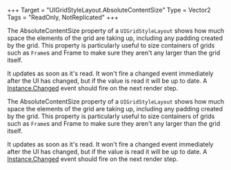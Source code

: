 +++
Target = "UIGridStyleLayout.AbsoluteContentSize"
Type = Vector2
Tags = "ReadOnly, NotReplicated"
+++

The AbsoluteContentSize property of a `UIGridStyleLayout` shows how much space the elements of the grid are taking up, including any padding created by the grid. This property is particularly useful to size containers of grids such as `Frame`s and Frame to make sure they aren't any larger than the grid itself.It updates as soon as it's read. It won't fire a changed event immediately after the UI has changed, but if the value is read it will be up to date. A [Instance.Changed](https://developer.roblox.com/api-reference/event/Instance/Changed) event should fire on the next render step.	The AbsoluteContentSize property of a `UIGridStyleLayout` shows how much space the elements of the grid are taking up, including any padding created by the grid. This property is particularly useful to size containers of grids such as `Frame`s and Frame to make sure they aren't any larger than the grid itself.It updates as soon as it's read. It won't fire a changed event immediately after the UI has changed, but if the value is read it will be up to date. A [Instance.Changed](https://developer.roblox.com/api-reference/event/Instance/Changed) event should fire on the next render step.